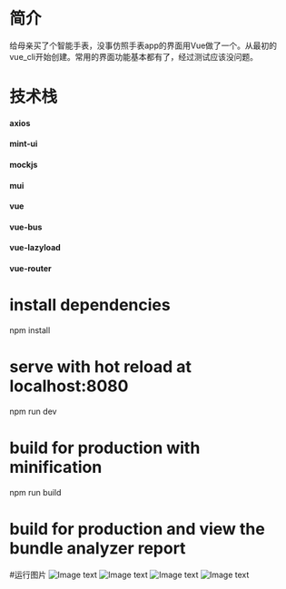 # 简介
给母亲买了个智能手表，没事仿照手表app的界面用Vue做了一个。从最初的vue_cli开始创建。常用的界面功能基本都有了，经过测试应该没问题。

# 技术栈
#### axios
#### mint-ui
#### mockjs
#### mui
#### vue
#### vue-bus
#### vue-lazyload
#### vue-router

# install dependencies
npm install

# serve with hot reload at localhost:8080
npm run dev

# build for production with minification
npm run build

# build for production and view the bundle analyzer report

#运行图片
![Image text](https://raw.github.com/wuxh123/gps/master/img/3.jpg)
![Image text](https://raw.github.com/wuxh123/gps/master/img/4.jpg)
![Image text](https://raw.github.com/wuxh123/gps/master/img/2.jpg)
![Image text](https://raw.github.com/wuxh123/gps/master/img/1.jpg)
